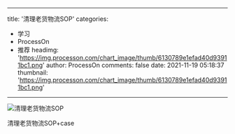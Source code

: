 
---
title: '清理老货物流SOP'
categories: 
 - 学习
 - ProcessOn
 - 推荐
headimg: 'https://img.processon.com/chart_image/thumb/6130789e1efad40d93911bc1.png'
author: ProcessOn
comments: false
date: 2021-11-19 05:18:37
thumbnail: 'https://img.processon.com/chart_image/thumb/6130789e1efad40d93911bc1.png'
---

<div>   
<img class="thumb" alt="清理老货物流SOP" src="https://img.processon.com/chart_image/thumb/6130789e1efad40d93911bc1.png" referrerpolicy="no-referrer">
<p>清理老货物流SOP+case</p>  
</div>
            